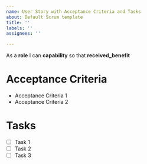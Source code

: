 ```yaml
---
name: User Story with Acceptance Criteria and Tasks
about: Default Scrum template
title: ''
labels: ''
assignees: ''

---
```


As a **role** I can **capability** so that **received_benefit**

# Acceptance Criteria

 - Acceptance Criteria 1
 - Acceptance Criteria 2


# Tasks

- [ ] Task 1
- [ ] Task 2
- [ ] Task 3
